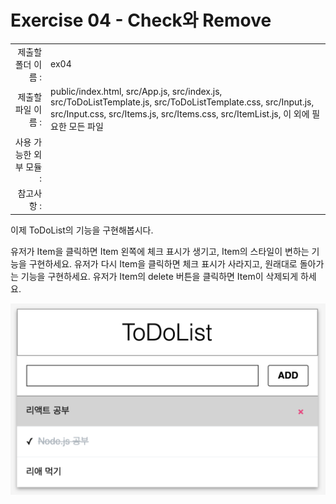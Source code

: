 # Exercise 04 - Check와 Remove

|                      |                    |
| --------------------:| ------------------ |
|   제출할 폴더 이름 :     |  ex04              |
|   제출할 파일 이름 :     |  public/index.html, src/App.js, src/index.js, src/ToDoListTemplate.js, src/ToDoListTemplate.css, src/Input.js, src/Input.css, src/Items.js, src/Items.css, src/ItemList.js, 이 외에 필요한 모든 파일  |
|   사용 가능한 외부 모듈 : |                    |
|   참고사항 :           |                    |

이제 ToDoList의 기능을 구현해봅시다.

유저가 Item을 클릭하면 Item 왼쪽에 체크 표시가 생기고, Item의 스타일이 변하는 기능을 구현하세요.
유저가 다시 Item을 클릭하면 체크 표시가 사라지고, 원래대로 돌아가는 기능을 구현하세요.
유저가 Item의 delete 버튼을 클릭하면 Item이 삭제되게 하세요.

![ex04](./ex04.png)
